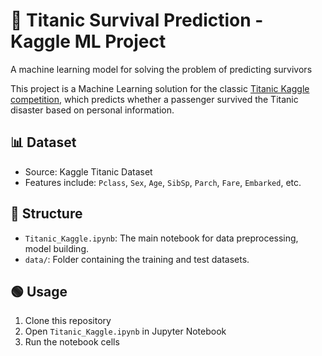 # 🚢 Titanic Survival Prediction - Kaggle ML Project
A machine learning model for solving the problem of predicting survivors

This project is a Machine Learning solution for the classic [Titanic Kaggle competition](https://www.kaggle.com/c/titanic), which predicts whether a passenger survived the Titanic disaster based on personal information.

## 📊 Dataset
- Source: Kaggle Titanic Dataset
- Features include: `Pclass`, `Sex`, `Age`, `SibSp`, `Parch`, `Fare`, `Embarked`, etc.

## 📁 Structure
- `Titanic_Kaggle.ipynb`: The main notebook for data preprocessing, model building.
- `data/`: Folder containing the training and test datasets.

## 🟢 Usage
1. Clone this repository
2. Open `Titanic_Kaggle.ipynb` in Jupyter Notebook
3. Run the notebook cells
